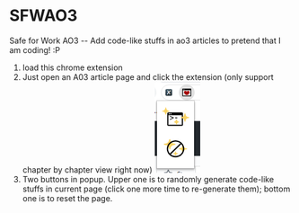 # SFWAO3
Safe for Work AO3 -- Add code-like stuffs in ao3 articles to pretend that I am coding! :P

1. load this chrome extension
2. Just open an A03 article page and click the extension (only support chapter by chapter view right now)
![popup](images/popup_screenshot.PNG)
3. Two buttons in popup. Upper one is to randomly generate code-like stuffs in current page (click one more time to re-generate them); bottom one is to reset the page.
